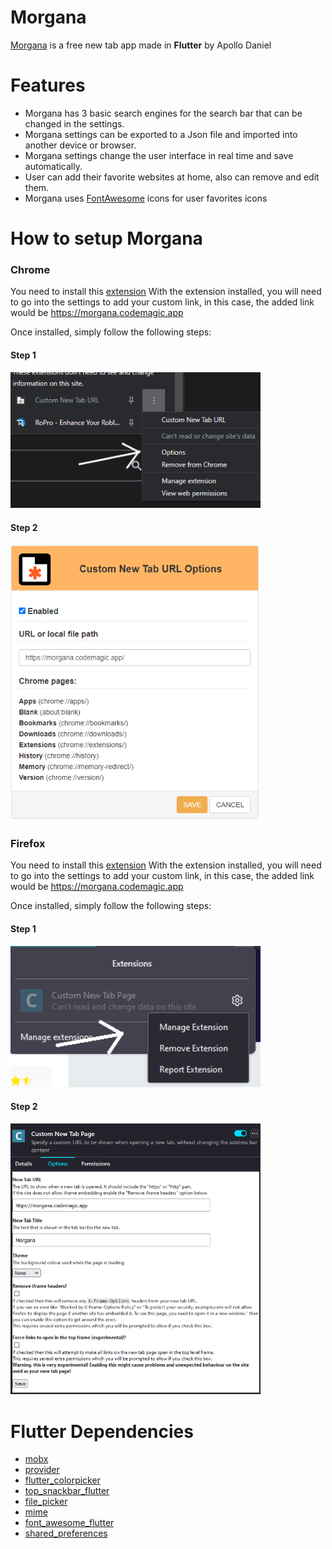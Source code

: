 # Morgana
[Morgana](https://morgana.codemagic.app/) is a free new tab app made in <b>Flutter</b> by Apollo Daniel

# Features
- Morgana has 3 basic search engines for the search bar that can be changed in the settings.
- Morgana settings can be exported to a Json file and imported into another device or browser.
- Morgana settings change the user interface in real time and save automatically.
- User can add their favorite websites at home, also can remove and edit them.
- Morgana uses [FontAwesome](https://fontawesome.com/) icons for user favorites icons

# How to setup Morgana

### Chrome
You need to install this [extension](https://chrome.google.com/webstore/detail/mmjbdbjnoablegbkcklggeknkfcjkjia)
With the extension installed, you will need to go into the settings to add your custom link, in this case, the added link would be https://morgana.codemagic.app

Once installed, simply follow the following steps:
#### Step 1
<img src="images/chrome_help1.png" alt="first step" width="400"/>

#### Step 2
<img src="images/chrome_help2.png" alt="second step" width="400"/>


### Firefox
You need to install this [extension](https://addons.mozilla.org/pt-BR/firefox/addon/custom-new-tab-page/ "extension")
With the extension installed, you will need to go into the settings to add your custom link, in this case, the added link would be https://morgana.codemagic.app

Once installed, simply follow the following steps:
#### Step 1
<img src="images/firefox_help1.png" alt="first step" width="400"/>

#### Step 2
<img src="images/firefox_help2.png" alt="second step" width="400"/>

# Flutter Dependencies
- [mobx](https://pub.dev/packages/mobx)
- [provider](https://pub.dev/packages/provider)
- [flutter_colorpicker](https://pub.dev/packages/flutter_colorpicker)
- [top_snackbar_flutter](https://pub.dev/packages/top_snackbar_flutter)
- [file_picker](https://pub.dev/packages/file_picker)
- [mime](https://pub.dev/packages/mime)
- [font_awesome_flutter](https://pub.dev/packages/font_awesome_flutter)
- [shared_preferences](https://pub.dev/packages/shared_preferences)
